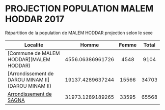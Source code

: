 # PROJECTION POPULATION MALEM HODDAR 2017
	
Répartition de la population de MALEM HODDAR projection selon le sexe
	
| Localite  | Homme | Femme | Total |
| --------- |:-----:|:-----:|:-----:|
| [Commune de MALEM HODDAR](MALEM HODDAR) | 4556.06386961726 | 4548 | 9104 |
| [Arrondissement de DAROU MINAM II](DAROU MINAM II) | 19137.4289637244 | 15566 | 34703 |
| [Arrondissement de SAGNA](SAGNA) | 31973.1289189265 | 33595 | 65568 |
